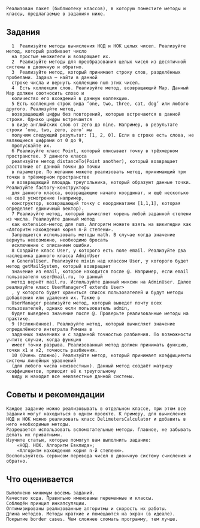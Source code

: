 <!-- 
This README describes the package. If you publish this package to pub.dev,
this README's contents appear on the landing page for your package.

For information about how to write a good package README, see the guide for
[writing package pages](https://dart.dev/guides/libraries/writing-package-pages). 

For general information about developing packages, see the Dart guide for
[creating packages](https://dart.dev/guides/libraries/create-library-packages)
and the Flutter guide for
[developing packages and plugins](https://flutter.dev/developing-packages). 
-->

    Реализован пакет (библиотеку классов), в которую поместите методы и классы, предлагаемые в заданиях ниже.

## Задания
      1  Реализуйте методы вычисления НОД и НОК целых чисел. Реализуйте метод, который разбивает число
      на простые множители и возвращает их.
      2  Реализуйте методы для преобразования целых чисел из десятичной системы в двоичную и обратно.
      3  Реализуйте метод, который принимает строку слов, разделённых пробелами. Задача — найти в данной
      строке числа и вернуть коллекцию num этих чисел.
      4  Есть коллекция слов. Реализуйте метод, возвращающий Map. Данный Map должен соотносить слово и 
      количество его вхождений в данную коллекцию.
      5 Есть коллекция строк вида ‘one, two, three, cat, dog’ или любого другого. Реализуйте метод, 
      возвращающий цифры без повторений, которые встречаются в данной строке. Однако цифры встречаются 
      в виде английских слов от zero до nine. Например, в результате строки ‘one, two, zero, zero’ мы 
      получим следующий результат: [1, 2, 0]. Если в строке есть слова, не являющиеся цифрами от 0 до 9,
      пропускайте их.
      6 Реализуйте класс Point, который описывает точку в трёхмерном пространстве. У данного класса 
      реализуйте метод distanceTo(Point another), который возвращает расстояние от данной точки до точки
      в параметре. По желанию можете реализовать метод, принимающий три точки в трёхмерном пространстве 
      и возвращающий площадь треугольника, который образуют данные точки. Реализуйте factory-конструкторы
      для данного класса, возвращающие начало координат, и ещё несколько на своё усмотрение (например, 
      конструктор, возвращающий точку с координатами [1,1,1], которая определяет единичный вектор).
      7 Реализуйте метод, который вычисляет корень любой заданной степени из числа. Реализуйте данный метод
      как extension-метод для num. Алгоритм можете взять на википедии как «Алгоритм нахождения корня n-й степени».
      Запрещается использовать методы math. В случае когда значение вернуть невозможно, необходимо бросать 
      исключение с описанием ошибки.
      8 Создайте класс User, у которого есть поле email. Реализуйте два наследника данного класса AdminUser
      и GeneralUser. Реализуйте mixin над классом User, у которого будет метод getMailSystem, который возвращает
      значение из email, которое находится после @. Например, если email пользователя user@mail.ru, то данный 
      метод вернёт mail.ru. Используйте данный миксин на AdminUser. Далее реализуйте класс UserManager<T extends User>
      , у которого будет храниться список пользователей и будут методы добавления или удаления их. Также в 
      UserManager реализуйте метод, который выведет почту всех пользователей, однако если пользователь admin, 
      будет выведено значение после @. Проверьте реализованные методы на практике.
      9 (Усложнённое). Реализуйте метод, который вычисляет значение определённого интеграла Римана в 
      заданных значениях и с заданной точностью разбиения. По возможности учтите случаи, когда функция 
      имеет точки разрыва. Реализованный метод должен принимать функцию, точки x1 и x2, точность разбиения.
      10 (Очень сложно). Реализуйте метод, который принимает коэффициенты системы линейных уравнений 
      (для любого числа неизвестных). Данный метод создаёт матрицу коэффициентов, приводит её к треугольному
      виду и находит все неизвестные данной системы.

## Советы и рекомендации
    Каждое задание можно реализовывать в отдельном классе, при этом все задания могут находиться в одном проекте. К примеру, для вычисления НОД и НОК можно реализовать класс DelimetersCalculator и добавить в него необходимые методы.
    Разрешается использовать вспомогательные методы. Главное, не забывать делать их приватными.
    Изучите статьи, которые помогут вам выполнить задание:
        «НОД. НОК. Алгоритм Евклида»;
        «Алгоритм нахождения корня n-й степени».
    Воспользуйтесь сервисом перевода чисел в двоичную систему счисления и обратно.


## Что оценивается
    Выполнено минимум восемь заданий.
    Качество кода. Правильно именованы переменные и классы.
    Соблюдён принцип инкапсуляции.
    Оптимизированы реализованные алгоритмы и скорость их работы.
    Длина методов. Методы краткие и помещаются на экран (в идеале).
    Покрытие border cases. Чем сложнее сломать программу, тем лучше.
